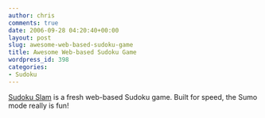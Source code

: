 ```yaml
---
author: chris
comments: true
date: 2006-09-28 04:20:40+00:00
layout: post
slug: awesome-web-based-sudoku-game
title: Awesome Web-based Sudoku Game
wordpress_id: 398
categories:
- Sudoku
---
```


[Sudoku Slam](http://www.sudokuslam.com/) is a fresh web-based Sudoku game. Built for speed, the Sumo mode really is fun!
